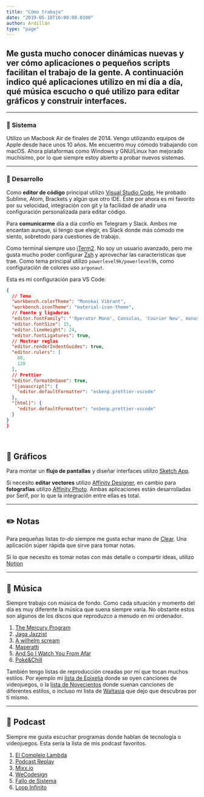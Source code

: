 ```yaml
---
title: "Cómo trabajo"
date: "2019-05-18T16:00:00.0100"
author: Ardillán
type: "page"
---
```


## Me gusta mucho conocer dinámicas nuevas y ver cómo aplicaciones o pequeños scripts facilitan el trabajo de la gente. A continuación indico qué aplicaciones utilizo en mi día a día, qué música escucho o qué utilizo para editar gráficos y construir interfaces.

---

### 🦖 Sistema

Utilizo un Macbook Air de finales de 2014. Vengo utilizando equipos de Apple desde hace unos 10 años. Me encuentro muy cómodo trabajando con macOS. Ahora plataformas como Windows y GNU/Linux han mejorado muchísimo, por lo que siempre estoy abierto a probar nuevos sistemas.

---

### 🦄 Desarrollo

Como **editor de código** principal utilizo [Visual Studio Code.](https://code.visualstudio.com/) He probado Sublime, Atom, Brackets y algún que otro IDE. Éste por ahora es mi favorito por su velocidad, integración con git y la facilidad de añadir una configuración personalizada para editar código.

Para **comunicarme** día a día confío en Telegram y Slack. Ambos me encantan aunque, si tengo que elegir, es Slack donde más cómodo me siento, sobretodo para cuestiones de trabajo.

Como terminal siempre uso [iTerm2](https://www.iterm2.com/). No soy un usuario avanzado, pero me gusta mucho poder configurar [Zsh](https://ohmyz.sh/) y aprovechar las características que trae. Como tema principal utilizo `powerlevel9k/powerlevel9k`, como configuración de colores uso `argonaut`.

Esta es mi configuración para VS Code:

```json
{
  // Tema
  "workbench.colorTheme": "Monokai Vibrant",
  "workbench.iconTheme": "material-icon-theme",
  // Fuente y ligaduras
  "editor.fontFamily": "'Operator Mono', Consolas, 'Courier New', monospace",
  "editor.fontSize": 15,
  "editor.lineHeight": 24,
  "editor.fontLigatures": true,
  // Mostrar reglas
  "editor.renderIndentGuides": true,
  "editor.rulers": [
    80,
    120
  ],
  // Prettier
  "editor.formatOnSave": true,
  "[javascript]": {
    "editor.defaultFormatter": "esbenp.prettier-vscode"
  },
  "[html]": {
    "editor.defaultFormatter": "esbenp.prettier-vscode"
  }
}
}
```

<br />

## 💎 Gráficos

Para montar un **flujo de pantallas** y diseñar interfaces utilizo [Sketch App](https://www.sketch.com/).

Si necesito **editar vectores** utilizo [Affinity Designer](https://affinity.serif.com/es/designer/), en cambio para **fotografías** utilizo [Affinity Photo](https://affinity.serif.com/es/photo/). Ambas aplicaciones están desarrolladas por Serif, por lo que la integración entre ellas es total.

---

## ✏️ Notas

Para pequeñas listas _to-do_ siempre me gusta echar mano de [Clear](https://itunes.apple.com/us/app/clear-tasks-reminders-to-do-lists/id504544917?mt=12). Una aplicación súper rápida que sirve para tomar notas.

Si lo que necesito es tomar notas con más detalle o compartir ideas, utilizo [Notion](https://www.notion.so/)

---

## 🕺 Música

Siempre trabajo con música de fondo. Como cada situación y momento del día es muy diferente la música que suena siempre varía. No obstante estos son algunos de los discos que reproduzco a menudo en mi ordenador.

1. [The Mercury Program](https://themercuryprogram.bandcamp.com/)
2. [Jaga Jazzist](https://jagajazzist.bandcamp.com/)
3. [A wilhelm scream](https://jumpstartrecords.bandcamp.com/album/career-suicide)
4. [Maseratti](https://maserati.bandcamp.com/album/passages)
5. [And So I Watch You From Afar](https://asiwyfa.bandcamp.com/)
6. [Poké&Chill](https://music.gamechops.com/album/pok-chill)

También tengo listas de reproducción creadas por mí que tocan muchos estilos. Por ejemplo mi [lista de Epixelia](https://itunes.apple.com/es/playlist/epixelia/pl.u-BNA6rgWCpXPK5z) donde se oyen canciones de videojuegos, o la [lista de Novecientos](https://itunes.apple.com/es/playlist/novecientos/pl.u-leyl1XRCxZ3y0L) donde suenan canciones de diferentes estilos, o incluso mi lista de [Waltasia](https://itunes.apple.com/es/playlist/waltasia/pl.u-6mo448etZkj7EP) que dejo que descubras por tí mismo.

---

## 👑 Podcast

Siempre me gusta escuchar programas donde hablan de tecnología o videojuegos. Esta sería la lista de mis podcast favoritos.

1.  [El Complejo Lambda](https://www.complejolambda.com)
2.  [Podcast Replay](https://www.podcastreplay.com)
3.  [Mixx.io](https://mixx.io/)
4.  [WeCodesign](https://wedevelopers.com/)
5.  [Fallo de Sistema](https://www.rtve.es/alacarta/audios/fallo-de-sistema/)
6.  [Loop Infinito](https://www.applesfera.com/applesfera-podcast/bienvenidos-a-loop-infinito-nuevo-podcast-applesfera)
